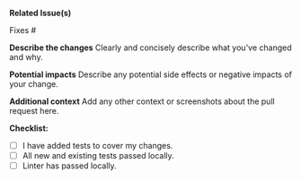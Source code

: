 **Related Issue(s)**

Fixes #

**Describe the changes**
Clearly and concisely describe what you've changed and why.

**Potential impacts**
Describe any potential side effects or negative impacts of your change.

**Additional context**
Add any other context or screenshots about the pull request here.

**Checklist:**

- [ ] I have added tests to cover my changes.
- [ ] All new and existing tests passed locally.
- [ ] Linter has passed locally.
